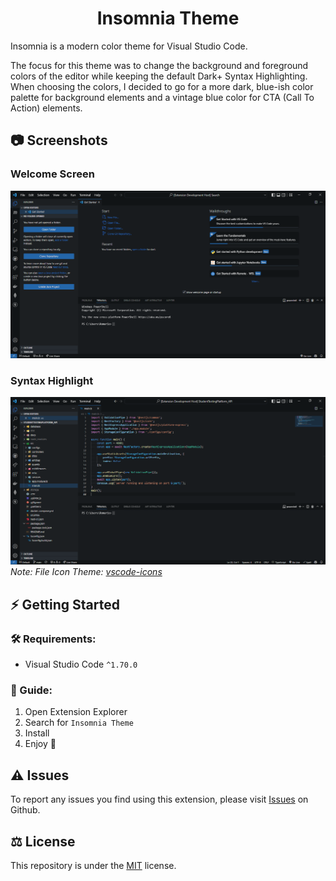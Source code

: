 <h1 align="center">Insomnia Theme</h1>

Insomnia is a modern color theme for Visual Studio Code.

The focus for this theme was to change the background and foreground colors of the editor while keeping the default Dark+ Syntax Highlighting. When choosing the colors, I decided to go for a more dark, blue-ish color palette for background elements and a vintage blue color for CTA (Call To Action) elements.

## 📷 Screenshots

### Welcome Screen
![Home Screen](.github/images/home.png?raw=true)

### Syntax Highlight
![Syntax Highlight](.github/images/workspace.png?raw=true)
 *Note: File Icon Theme: [vscode-icons](https://marketplace.visualstudio.com/items?itemName=vscode-icons-team.vscode-icons)*

## ⚡ Getting Started

### 🛠 Requirements:

- Visual Studio Code `^1.70.0`

### 📖 Guide:

1. Open Extension Explorer
2. Search for `Insomnia Theme`
3. Install
4. Enjoy 🙂

## ⚠ Issues

To report any issues you find using this extension, please visit [Issues](https://github.com/Romario-Stankovic/InsomniaTheme/issues) on Github.

## ⚖ License
This repository is under the [MIT](LICENSE) license.